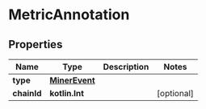 
# MetricAnnotation

## Properties
| Name | Type | Description | Notes |
| ------------ | ------------- | ------------- | ------------- |
| **type** | [**MinerEvent**](MinerEvent.md) |  |  |
| **chainId** | **kotlin.Int** |  |  [optional] |



